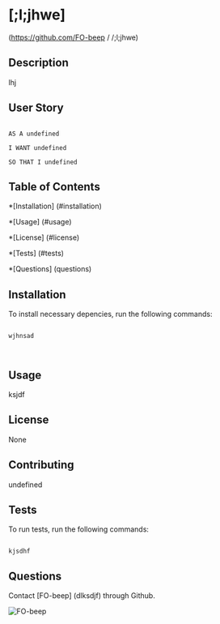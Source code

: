 
   # [;l;jhwe]
(https://github.com/FO-beep /
  /;l;jhwe)

  ## Description
  lhj

  ## User Story

  ```

  AS A undefined

  I WANT undefined

  SO THAT I undefined

  ```


  ## Table of Contents

  *[Installation] (#installation)

  *[Usage] (#usage)

  *[License] (#license)

  *[Tests] (#tests)

  *[Questions] (questions)

  
  ## Installation

  To install necessary depencies, run the following commands:

  ```

  wjhnsad

 

  ```

  ## Usage

 ksjdf


 ## License

 None

 ## Contributing

 undefined

 ## Tests

 To run tests, run the following commands:

 ```

 kjsdhf

 ```

 ## Questions

Contact [FO-beep] (dlksdjf) through Github.

![FO-beep](https://avatars2.githubusercontent.com/u/61364528?v=4)

